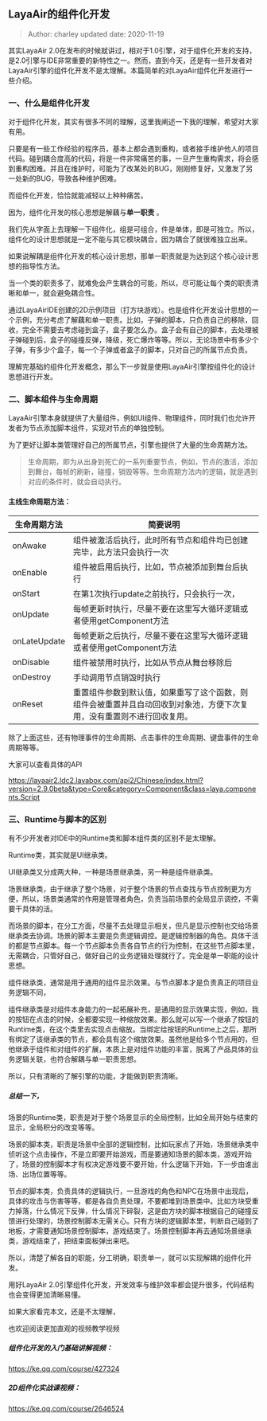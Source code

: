 ## LayaAir的组件化开发

> Author: charley            updated date: 2020-11-19

其实LayaAir 2.0在发布的时候就讲过，相对于1.0引擎，对于组件化开发的支持，是2.0引擎与IDE非常重要的新特性之一。然而，直到今天，还是有一些开发者对LayaAir引擎的组件化开发不是太理解。本篇简单的对LayaAir组件化开发进行一些介绍。

### 一、什么是组件化开发

对于组件化开发，其实有很多不同的理解，这里我阐述一下我的理解，希望对大家有用。

只要是有一些工作经验的程序员，基本上都会遇到重构，或者接手维护他人的项目代码。碰到耦合度高的代码，将是一件非常痛苦的事，一旦产生重构需求，将会感到重构困难。并且在维护时，可能为了改某处的BUG，刚刚修复好，又激发了另一处新的BUG，导致各种维护困难。

而组件化开发，恰恰就能减轻以上种种痛苦。

因为，组件化开发的核心思想是解藕与**单一职责** 。

我们先从字面上去理解一下组件化，组是可组合，件是单体，即是可独立。所以，组件化的设计思想就是一定不能与其它模块耦合，因为耦合了就很难独立出来。

如果说解耦是组件化开发的核心设计思想，那单一职责就是为达到这个核心设计思想的指导性方法。

当一个类的职责多了，就难免会产生耦合的可能，所以，尽可能让每个类的职责清晰和单一，就会避免耦合性。

通过LayaAirIDE创建的2D示例项目（打方块游戏）。也是组件化开发设计思想的一个示例，充分考虑了解藕和单一职责。比如，子弹的脚本，只负责自己的移除，回收，完全不需要去考虑碰到盒子，盒子要怎么办。盒子会有自己的脚本，去处理被子弹碰到后，盒子的碰撞反弹，降级，死亡爆炸等等。所以，无论场景中有多少个子弹，有多少个盒子，每一个子弹或者盒子的脚本，只对自己的所属节点负责。

理解完基础的组件化开发概念，那么下一步就是使用LayaAir引擎按组件化的设计思想进行开发。

### 二、脚本组件与生命周期

LayaAir引擎本身就提供了大量组件，例如UI组件、物理组件，同时我们也允许开发者为节点添加脚本组件，实现对节点的单独控制。

为了更好让脚本类管理好自己的所属节点，引擎也提供了大量的生命周期方法。

> 生命周期，即为从出身到死亡的一系列重要节点，例如，节点的激活，添加到舞台，每帧的刷新，碰撞，销毁等等。生命周期方法内的逻辑，就是遇到对应的条件时，就会自动执行。

#### 主线生命周期方法：

| 生命周期方法 | 简要说明                                                     |
| ------------ | ------------------------------------------------------------ |
| onAwake      | 组件被激活后执行，此时所有节点和组件均已创建完毕，此方法只会执行一次 |
| onEnable     | 组件被启用后执行，比如，节点被添加到舞台后执行               |
| onStart      | 在第1次执行update之前执行，只会执行一次，                    |
| onUpdate     | 每帧更新时执行，尽量不要在这里写大循环逻辑或者使用getComponent方法 |
| onLateUpdate | 每帧更新之后执行，尽量不要在这里写大循环逻辑或者使用getComponent方法 |
| onDisable    | 组件被禁用时执行，比如从节点从舞台移除后                     |
| onDestroy    | 手动调用节点销毁时执行                                       |
| onReset      | 重置组件参数到默认值，如果重写了这个函数，则组件会被重置并且自动回收到对象池，方便下次复用，没有重置则不进行回收复用。 |

除了上面这些，还有物理事件的生命周期、点击事件的生命周期、键盘事件的生命周期等等。

大家可以查看具体的API

https://layaair2.ldc2.layabox.com/api2/Chinese/index.html?version=2.9.0beta&type=Core&category=Component&class=laya.components.Script

### 三、Runtime与脚本的区别

有不少开发者对IDE中的Runtime类和脚本组件类的区别不是太理解。

Runtime类，其实就是UI继承类。

UI继承类又分成两大种，一种是场景继承类，另一种是组件继承类。

场景继承类，由于继承了整个场景，对于整个场景的节点查找与节点控制更为方便，所以，场景类通常的作用是管理者角色，负责当前场景的全局显示调控，不需要干具体的活。

而场景的脚本，在分工方面，尽量不去处理显示相关，但凡是显示控制也交给场景继承类去协调。场景的脚本主要是负责逻辑调控。是逻辑控制器的角色。具体干活的都是节点脚本。每一个节点脚本负责各自节点的行为控制，在这些节点脚本里，无需耦合，只管好自己，做好自己的业务逻辑处理就行了。完全是单一职能的设计思想。

组件继承类，通常是用于通用的组件显示效果。与节点脚本才是负责真正的项目业务逻辑不同，

组件继承类是对组件本身能力的一起拓展补充，是通用的显示效果实现，例如，我的按钮在点击的时候，全都要实现一种缩放效果。那么就可以写一个继承了按钮的Runtime类，在这个类里去实现点击缩放。当绑定给按钮的Runtime上之后，那所有绑定了该继承类的节点，都会具有这个缩放效果。虽然他是给多个节点用的，但他继承于组件和对组件的扩展，本质上是对组件功能的丰富，脱离了产品具体的业务逻辑关联，也符合解耦与单一职责思想。

所以，只有清晰的了解引擎的功能，才能做到职责清晰。

##### 总结一下，

场景的Runtime类，职责是对于整个场景显示的全局控制，比如全局开始与结束的显示，全局积分的改变等等。

场景的脚本类，职责是场景中全部的逻辑控制，比如玩家点了开始，场景继承类中侦听这个点击操作，不是立即要开始游戏，而是要通知场景的脚本类，游戏开始了，场景的控制脚本才有权决定游戏要不要开始，什么逻辑下开始，下一步由谁出场、出场位置等等。

节点的脚本类，负责具体的逻辑执行，一旦游戏的角色和NPC在场景中出现后，具体的攻击与伤害等等，都是各自负责处理，不要都堆到场景类中。比如方块受重力掉落，什么情况下反弹，什么情况下碎裂，这是由方块的脚本根据自己的碰撞反馈进行处理的，场景控制脚本无需关心。只有方块的逻辑脚本里，判断自己碰到了地板，才需要通知场景控制脚本，游戏结束了。场景控制脚本再去通知场景继承类，游戏结束了，把结束面板弹出来吧。

所以，清楚了解各自的职能，分工明确，职责单一，就可以实现解耦的组件化开发。

用好LayaAir 2.0引擎组件化开发，开发效率与维护效率都会提升很多，代码结构也会变得更加清晰易懂。

如果大家看完本文，还是不太理解，

也欢迎阅读更加直观的视频教学视频

##### 组件化开发的入门基础讲解视频：

https://ke.qq.com/course/427324

##### 2D组件化实战课视频：

https://ke.qq.com/course/2646524



